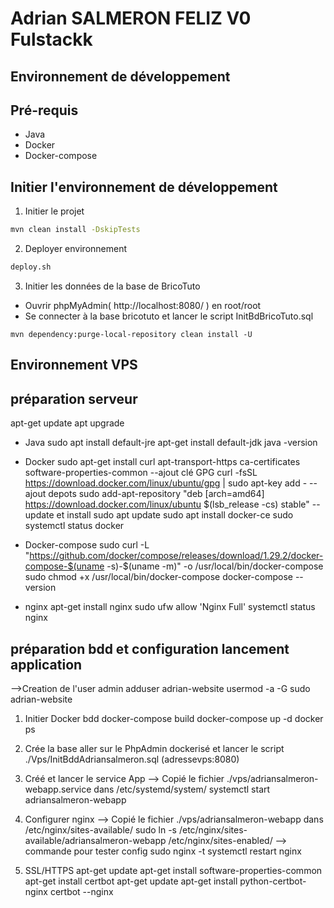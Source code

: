 # Adrian SALMERON FELIZ V0 Fulstackk


## Environnement de développement

## Pré-requis
* Java 
* Docker
* Docker-compose

## Initier l'environnement de développement

 1) Initier le projet 
```bash
mvn clean install -DskipTests
```
 2) Deployer environnement
```bash
deploy.sh
```
 3) Initier les données de la base de BricoTuto

* Ouvrir phpMyAdmin( http://localhost:8080/ ) en root/root
* Se connecter à la base bricotuto et lancer le script InitBdBricoTuto.sql

````Si probleme de dependance librairie :
mvn dependency:purge-local-repository clean install -U
````

## Environnement VPS

## préparation serveur
apt-get update
apt upgrade

* Java
sudo apt install default-jre
apt-get install default-jdk
java -version

* Docker
sudo apt-get install  curl apt-transport-https ca-certificates software-properties-common
 --ajout clé GPG
 curl -fsSL https://download.docker.com/linux/ubuntu/gpg | sudo apt-key add -
 -- ajout depots
 sudo add-apt-repository "deb [arch=amd64] https://download.docker.com/linux/ubuntu $(lsb_release -cs) stable"
 -- update et install
 sudo apt update
 sudo apt install docker-ce
 sudo systemctl status docker

* Docker-compose
  sudo curl -L "https://github.com/docker/compose/releases/download/1.29.2/docker-compose-$(uname -s)-$(uname -m)" -o /usr/local/bin/docker-compose
  sudo chmod +x /usr/local/bin/docker-compose
  docker-compose --version

* nginx
  apt-get install nginx
  sudo ufw allow 'Nginx Full'
  systemctl status nginx


## préparation bdd et configuration lancement application
-->Creation de l'user  admin
adduser adrian-website
usermod -a -G sudo adrian-website

1) Initier Docker bdd
 docker-compose build
 docker-compose up -d
 docker ps

2) Crée la base 
aller sur le PhpAdmin dockerisé et lancer le script ./Vps/InitBddAdriansalmeron.sql (adressevps:8080)

3) Créé et lancer le service App
  -->  Copié le fichier ./vps/adriansalmeron-webapp.service dans /etc/systemd/system/ 
  systemctl start adriansalmeron-webapp

4) Configurer nginx
   -->  Copié le fichier ./vps/adriansalmeron-webapp dans  /etc/nginx/sites-available/
   sudo ln -s /etc/nginx/sites-available/adriansalmeron-webapp /etc/nginx/sites-enabled/
  --> commande pour tester config sudo nginx -t
   systemctl restart nginx

5) SSL/HTTPS
   apt-get update
   apt-get install software-properties-common
   apt-get install certbot
   apt-get update
   apt-get install python-certbot-nginx
   certbot --nginx





